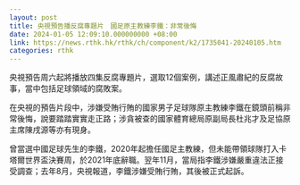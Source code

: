 ```yaml
---
layout: post
title: 央視預告播反腐專題片　國足原主教練李鐵：非常後悔
date: 2024-01-05 12:09:10.000000000 +08:00
link: https://news.rthk.hk/rthk/ch/component/k2/1735041-20240105.htm
categories: rthk
---
```


央視預告周六起將播放四集反腐專題片，選取12個案例，講述正風肅紀的反腐故事，當中包括足球領域的腐敗案。

在央視的預告片段中，涉嫌受賄行賄的國家男子足球隊原主教練李鐵在鏡頭前稱非常後悔，說要踏踏實實走正路；涉貪被查的國家體育總局原副局長杜兆才及足協原主席陳戌源等亦有現身。

曾當選中國足球先生的李鐵，2020年起擔任國足主教練，但未能帶領球隊打入卡塔爾世界盃決賽周，於2021年底辭職。翌年11月，當局指李鐵涉嫌嚴重違法正接受調查；去年8月，央視報道，李鐵涉嫌受賄行賄，其後被正式起訴。
